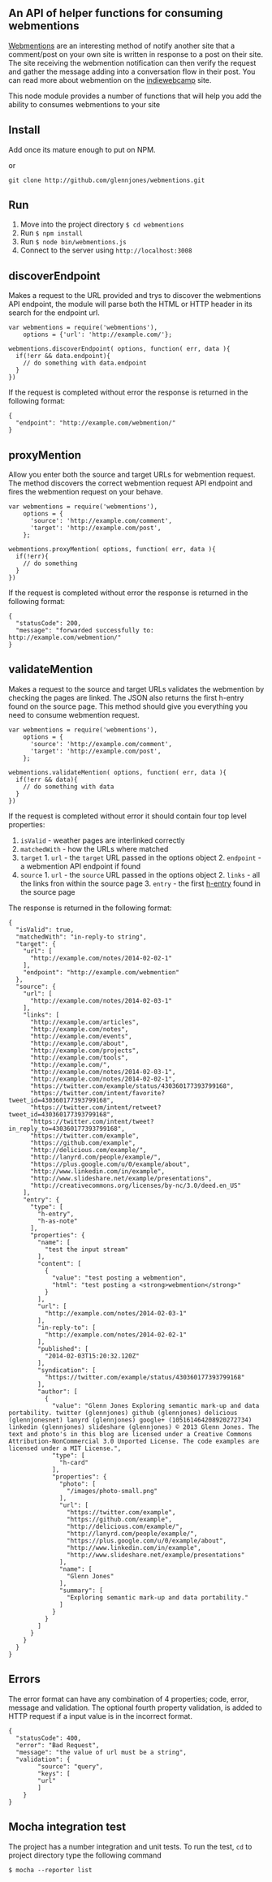 ## An API of helper functions for consuming webmentions

[Webmentions](http://indiewebcamp.com/webmention) are an interesting method of notify another site that a comment/post on your own site is written in response to a post on their site. The site receiving the webmention notification can then verify the request and gather the message adding into a conversation flow in their post. You can read more about webmention on the  [indiewebcamp](http://indiewebcamp.com/) site.

This node module provides a number of functions that will help you add the ability to consumes webmentions to your site


## Install
Add once its mature enough to put on NPM.

or

    git clone http://github.com/glennjones/webmentions.git

    
## Run

1. Move into the project directory `$ cd webmentions`
2. Run `$ npm install`
3. Run `$ node bin/webmentions.js`
4. Connect to the server using `http://localhost:3008`


## discoverEndpoint
Makes a request to the URL provided and trys to discover the webmentions API endpoint, the module will parse both the HTML or HTTP header in its search for the endpoint url. 

    var webmentions = require('webmentions'),
        options = {'url': 'http://example.com/'};

    webmentions.discoverEndpoint( options, function( err, data ){
      if(!err && data.endpoint){
        // do something with data.endpoint
      }
    })
    
If the request is completed without error the response is returned in the following format:

    {
      "endpoint": "http://example.com/webmention/"
    }



## proxyMention
Allow you enter both the source and target URLs for webmention request. The method discovers the correct webmention request API endpoint and fires the webmention request on your behave. 

    var webmentions = require('webmentions'),
        options = {
          'source': 'http://example.com/comment',
          'target': 'http://example.com/post',
        };

    webmentions.proxyMention( options, function( err, data ){
      if(!err){
        // do something
      }
    })

If the request is completed without error the response is returned in the following format:

    {
      "statusCode": 200,
      "message": "forwarded successfully to: http://example.com/webmention/"
    }



## validateMention
Makes a request to the source and target URLs validates the webmention by checking the pages are linked. The JSON also returns the first h-entry found on the source page. This method should give you everything you need to consume webmention request. 

    var webmentions = require('webmentions'),
        options = {
          'source': 'http://example.com/comment',
          'target': 'http://example.com/post',
        };

    webmentions.validateMention( options, function( err, data ){
      if(!err && data){
        // do something with data
      }
    })


If the request is completed without error it should contain four top level properties:

  1. `isValid` - weather pages are interlinked correctly
  2. `matchedWith` - how the URLs where matched
  3. `target`
    1. `url` - the `target` URL passed in the options object
    2. `endpoint` - a webmention API endpoint if found
  4. `source` 
    1. `url` - the `source` URL passed in the options object
    2. `links` - all the links fron within the source page
    3. `entry` - the first [h-entry](http://microformats.org/wiki/h-entry) found in the source page
    

The response is returned in the following format:

    {
      "isValid": true,
      "matchedWith": "in-reply-to string",
      "target": {
        "url": [
          "http://example.com/notes/2014-02-02-1"
        ],
        "endpoint": "http://example.com/webmention"
      },
      "source": {
        "url": [
          "http://example.com/notes/2014-02-03-1"
        ],
        "links": [
          "http://example.com/articles",
          "http://example.com/notes",
          "http://example.com/events",
          "http://example.com/about",
          "http://example.com/projects",
          "http://example.com/tools",
          "http://example.com/",
          "http://example.com/notes/2014-02-03-1",
          "http://example.com/notes/2014-02-02-1",
          "https://twitter.com/example/status/430360177393799168",
          "https://twitter.com/intent/favorite?tweet_id=430360177393799168",
          "https://twitter.com/intent/retweet?tweet_id=430360177393799168",
          "https://twitter.com/intent/tweet?in_reply_to=430360177393799168",
          "https://twitter.com/example",
          "https://github.com/example",
          "http://delicious.com/example/",
          "http://lanyrd.com/people/example/",
          "https://plus.google.com/u/0/example/about",
          "http://www.linkedin.com/in/example",
          "http://www.slideshare.net/example/presentations",
          "http://creativecommons.org/licenses/by-nc/3.0/deed.en_US"
        ],
        "entry": {
          "type": [
            "h-entry",
            "h-as-note"
          ],
          "properties": {
            "name": [
              "test the input stream"
            ],
            "content": [
              {
                "value": "test posting a webmention",
                "html": "test posting a <strong>webmention</strong>"
              }
            ],
            "url": [
              "http://example.com/notes/2014-02-03-1"
            ],
            "in-reply-to": [
              "http://example.com/notes/2014-02-02-1"
            ],
            "published": [
              "2014-02-03T15:20:32.120Z"
            ],
            "syndication": [
              "https://twitter.com/example/status/430360177393799168"
            ],
            "author": [
              {
                "value": "Glenn Jones Exploring semantic mark-up and data portability. twitter (glennjones) github (glennjones) delicious (glennjonesnet) lanyrd (glennjones) google+ (105161464208920272734) linkedin (glennjones) slideshare (glennjones) © 2013 Glenn Jones. The text and photo's in this blog are licensed under a Creative Commons Attribution-NonCommercial 3.0 Unported License. The code examples are licensed under a MIT License.",
                "type": [
                  "h-card"
                ],
                "properties": {
                  "photo": [
                    "/images/photo-small.png"
                  ],
                  "url": [
                    "https://twitter.com/example",
                    "https://github.com/example",
                    "http://delicious.com/example/",
                    "http://lanyrd.com/people/example/",
                    "https://plus.google.com/u/0/example/about",
                    "http://www.linkedin.com/in/example",
                    "http://www.slideshare.net/example/presentations"
                  ],
                  "name": [
                    "Glenn Jones"
                  ],
                  "summary": [
                    "Exploring semantic mark-up and data portability."
                  ]
                }
              }
            ]
          }
        }
      }
    }


## Errors

The error format can have any combination of 4 properties; code, error, message and validation. The optional fourth property validation, is added to HTTP request if a input value is in the incorrect format. 
    
    {
      "statusCode": 400,
      "error": "Bad Request",
      "message": "the value of url must be a string",
      "validation": {
    		"source": "query",
    		"keys": [
      		"url"
    		]
  		}
    }



## Mocha integration test
The project has a number integration and unit tests. To run the test, `cd` to project directory type the following command

    $ mocha --reporter list




